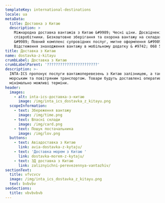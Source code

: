 ```yaml
---
templateKey: international-destinations
locale: ua
metaData:
  title: Доставка з Китаю
  description: >
    Міжнародна доставка вантажів з Китаю &#9989; Чесні ціни. Досвідчені
    співробітники. Безкоштовне зберігання та охорона вантажу на складах INTA-ICS
    &#9989; Повний комплекс супровідних послуг, митне оформлення &#9989;
    Відстеження знаходження вантажу в мобільному додатку & #9742; 068 5555 999
title: Доставка з Китаю
name: dostavka-z-kitayu
crumbLabel: Доставка з Китаю
crumbLabelParent: '???????????????????????'
description: >-
  INTA-ICS пропонує послуги вантажоперевезень з Китаю залізницею, а також
  морським та повітряним транспортом. Товари будуть доставлені оперативно і за
  мінімально можливі терміни.
header:
  images:
    - alt: inta-ics-доставка-з-китаю
      image: /img/inta_ics_dostavka_z_kitayu.png
  scopeInformation:
    - text: Збереження вантажу
      image: /img/time.png
    - text: Власні склади
      image: /img/card.png
    - text: Пошук постачальника
      image: /img/lov.png
  buttons:
    - text: Авіадоставка з Китаю
      link: avia-dostavka-z-kytaju/
    - text: 'Доставка морем з Китаю '
      link: dostavka-morem-z-kytaju/
    - text: ЗД доставка з Китаю
      link: zaliznyichni-perevezennya-vantazhiv/
sectionText:
  title: vfvcvcv
  image: /img/inta_ics_dostavka_z_kitayu.png
  text: bvbvbv
seoSections:
  title: vbvbvbvb
---
```

